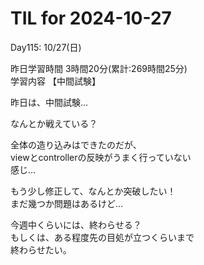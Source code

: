 # TIL for 2024-10-27

Day115: 10/27(日)<br>

昨日学習時間 3時間20分(累計:269時間25分)<br>
学習内容 【中間試験】<br>

昨日は、中間試験…<br>

なんとか戦えている？<br>

全体の造り込みはできたのだが、<br>
viewとcontrollerの反映がうまく行っていない<br>
感じ…

もう少し修正して、なんとか突破したい！<br>
まだ幾つか問題はあるけど…<br>

今週中くらいには、終わらせる？<br>
もしくは、ある程度先の目処が立つくらいまで<br>
終わらせたい。